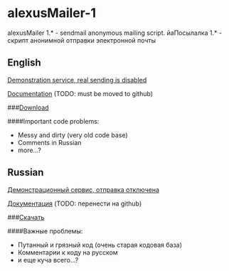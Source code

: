 # alexusMailer-1
alexusMailer 1.* - sendmail anonymous mailing script. йаПосылалка 1.* - скрипт анонимной отправки электронной почты

## English

[Demonstration service, real sending is disabled](http://mailer.a-l-e-x-u-s.ru/en/demo/)

[Documentation](http://mailer.a-l-e-x-u-s.ru/en/faq/) (TODO: must be moved to github)

###[Download](https://github.com/AlexusBlack/alexusMailer-1/raw/master/alexusMailer_latest.zip)

####Important code problems:
- Messy and dirty (very old code base)
- Comments in Russian
- more...?

## Russian

[Демонстрационный сервис, отправка отключена](http://mailer.a-l-e-x-u-s.ru/demo/)

[Документация](http://mailer.a-l-e-x-u-s.ru/faq/) (TODO: перенести на github)

###[Скачать](https://github.com/AlexusBlack/alexusMailer-1/raw/master/alexusMailer_latest.zip)

####Важные проблемы:
- Путанный и грязный код (очень старая кодовая база)
- Комментарии к коду на русском
- и еще куча всего...?
